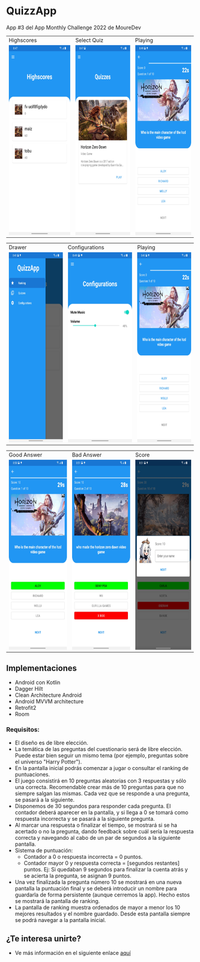 # QuizzApp

App #3 del App Monthly Challenge 2022 de MoureDev

<table>
  <tr>
    <td>Highscores</td>
     <td>Select Quiz</td>
     <td>Playing</td>
  </tr>
  <tr>
    <td><img src="https://github.com/ArmandoS98/QuizzApp/blob/master/Screenshots/Screenshot_20220401-204731_QuizzApp.jpg" width=270 height=510></td>
    <td><img src="https://github.com/ArmandoS98/QuizzApp/blob/master/Screenshots/Screenshot_20220401-204738_QuizzApp.jpg" width=270 height=510></td>
    <td><img src="https://github.com/ArmandoS98/QuizzApp/blob/master/Screenshots/Screenshot_20220401-204920_QuizzApp.jpg" width=270 height=510></td>
  </tr>
 </table>

<table>
  <tr>
    <td>Drawer</td>
     <td>Configurations</td>
     <td>Playing</td>
  </tr>
  <tr>
    <td><img src="https://github.com/ArmandoS98/QuizzApp/blob/master/Screenshots/Screenshot_20220401-204902_QuizzApp.jpg" width=270 height=510></td>
    <td><img src="https://github.com/ArmandoS98/QuizzApp/blob/master/Screenshots/Screenshot_20220401-204907_QuizzApp.jpg" width=270 height=510></td>
    <td><img src="https://github.com/ArmandoS98/QuizzApp/blob/master/Screenshots/Screenshot_20220401-204920_QuizzApp.jpg" width=270 height=510></td>
  </tr>
 </table>

<table>
  <tr>
    <td>Good Answer</td>
     <td>Bad Answer</td>
     <td>Score</td>
  </tr>
  <tr>
    <td><img src="https://github.com/ArmandoS98/QuizzApp/blob/master/Screenshots/Screenshot_20220401-205047_QuizzApp.jpg" width=270 height=510></td>
    <td><img src="https://github.com/ArmandoS98/QuizzApp/blob/master/Screenshots/Screenshot_20220401-205118_QuizzApp.jpg" width=270 height=510></td>
    <td><img src="https://github.com/ArmandoS98/QuizzApp/blob/master/Screenshots/Screenshot_20220401-205144_QuizzApp.jpg" width=270 height=510></td>
  </tr>
 </table>

## Implementaciones
* Android con Kotlin
* Dagger Hilt
* Clean Architecture Android
* Android MVVM architecture
* Retrofit2
* Room

### Requisitos:

* El diseño es de libre elección.
* La temática de las preguntas del cuestionario será de libre elección. Puede estar bien seguir un
  mismo tema (por ejemplo, preguntas sobre el universo "Harry Potter").
* En la pantalla inicial podrás comenzar a jugar o consultar el ranking de puntuaciones.
* El juego consistirá en 10 preguntas aleatorias con 3 respuestas y sólo una correcta. Recomendable
  crear más de 10 preguntas para que no siempre salgan las mismas. Cada vez que se responde a una
  pregunta, se pasará a la siguiente.
* Disponemos de 30 segundos para responder cada pregunta. El contador deberá aparecer en la
  pantalla, y si llega a 0 se tomará como respuesta incorrecta y se pasará a la siguiente pregunta.
* Al marcar una respuesta o finalizar el tiempo, se mostrará si se ha acertado o no la pregunta,
  dando feedback sobre cuál sería la respuesta correcta y navegando al cabo de un par de segundos a
  la siguiente pantalla.
* Sistema de puntuación:
    * Contador a 0 o respuesta incorrecta = 0 puntos.
    * Contador mayor 0 y respuesta correcta = [segundos restantes] puntos. Ej: Si quedaban 9
      segundos para finalizar la cuenta atrás y se acierta la pregunta, se asignan 9 puntos.
* Una vez finalizada la pregunta número 10 se mostrará en una nueva pantalla la puntuación final y
  se deberá introducir un nombre para guardarla de forma persistente (aunque cerremos la app). Hecho
  estos se mostrará la pantalla de ranking.
* La pantalla de ranking muestra ordenados de mayor a menor los 10 mejores resultados y el nombre
  guardado. Desde esta pantalla siempre se podrá navegar a la pantalla inicial.

## ¿Te interesa unirte?

* Ve más información en el siguiente
  enlace [aquí](https://github.com/mouredev/Monthly-App-Challenge-2022)

